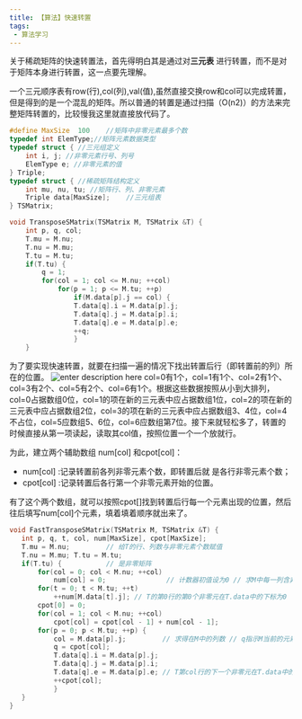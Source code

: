 ```yaml
---
title: 【算法】快速转置
tags:
 - 算法学习
---
```


关于稀疏矩阵的快速转置法，首先得明白其是通过对**三元表** 进行转置，而不是对于矩阵本身进行转置，这一点要先理解。

一个三元顺序表有row(行),col(列),val(值),虽然直接交换row和col可以完成转置，但是得到的是一个混乱的矩阵。所以普通的转置是通过扫描（O(n2)）的方法来完整矩阵转置的，比较慢我这里就直接放代码了。

```c
#define MaxSize  100    //矩阵中非零元素最多个数 
typedef int ElemType;//矩阵元素数据类型 
typedef struct { //三元组定义 
	int i, j; //非零元素行号、列号 
	ElemType e; //非零元素的值
} Triple;
typedef struct { //稀疏矩阵结构定义 
	int mu, nu, tu; //矩阵行、列、非零元素
	Triple data[MaxSize];    //三元组表
} TSMatrix; 

void TransposeSMatrix(TSMatrix M, TSMatrix &T) { 
	int p, q, col;
	T.mu = M.nu; 
	T.nu = M.mu;
	T.tu = M.tu;
	if(T.tu) { 
		q = 1;
		for(col = 1; col <= M.nu; ++col) 
			for(p = 1; p <= M.tu; ++p) 
				if(M.data[p].j == col) { 
				T.data[q].i = M.data[p].j; 
				T.data[q].j = M.data[p].i;
				T.data[q].e = M.data[p].e; 
				++q; 
				} 
	} 
```

为了要实现快速转置，就要在扫描一遍的情况下找出转置后行（即转置前的列）所在的位置。
![enter description here](https://user-images.githubusercontent.com/48319720/78207983-ce868580-74d5-11ea-882b-b45485d4a755.png)
col=0有1个，col=1有1个、col=2有1个、col=3有2个、col=5有2个、col=6有1个。根据这些数据按照从小到大排列，col=0占据数组0位，col=1的项在新的三元表中应占据数组1位，col=2的项在新的三元表中应占据数组2位，col=3的项在新的三元表中应占据数组3、4位，col=4不占位，col=5应数组5、6位，col=6应数组第7位。接下来就轻松多了，转置的时候直接从第一项读起，读取其col值，按照位置一个一个放就行。

为此，建立两个辅助数组 num\[col] 和cpot\[col]： 

 -  num\[col] :记录转置前各列非零元素个数，即转置后就 是各行非零元素个数； 
 -  cpot\[col] :记录转置后各行第一个非零元素开始的位置。

 有了这个两个数组，就可以按照cpot\[]找到转置后行每一个元素出现的位置，然后往后填写num\[col]个元素，填着填着顺序就出来了。
 ```c
 void FastTransposeSMatrix(TSMatrix M, TSMatrix &T) { 
    int p, q, t, col, num[MaxSize], cpot[MaxSize];
	T.mu = M.nu;         // 给T的行、列数与非零元素个数赋值 
	T.nu = M.mu; T.tu = M.tu;
	if(T.tu) {           // 是非零矩阵 
		for(col = 0; col < M.nu; ++col) 
			num[col] = 0;               // 计数器初值设为0 // 求M中每一列含非零元素个数 
		for(t = 0; t < M.tu; ++t) 
			++num[M.data[t].j]; // T的第0行的第0个非零元在T.data中的下标为0 
		cpot[0] = 0; 
		for(col = 1; col < M.nu; ++col) 
			cpot[col] = cpot[col - 1] + num[col - 1];     
		for(p = 0; p < M.tu; ++p) {
			col = M.data[p].j;         // 求得在M中的列数 // q指示M当前的元素在T中的序号 
			q = cpot[col]; 
			T.data[q].i = M.data[p].j; 
			T.data[q].j = M.data[p].i; 
			T.data[q].e = M.data[p].e; // T第col行的下一个非零元在T.data中的序号 
			++cpot[col];   
			}
	}
}

 ```